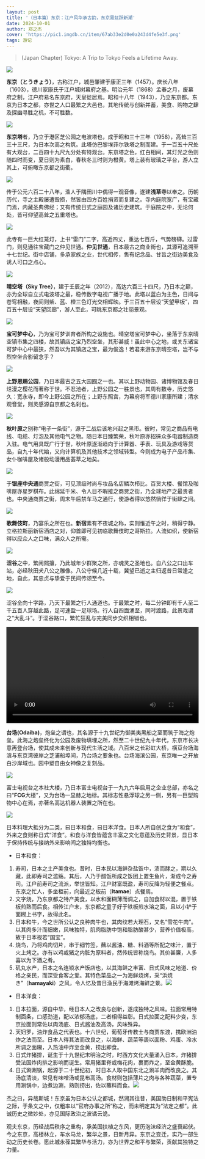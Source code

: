 ```yaml
---
layout: post
title: '（日本篇）东京：江户风华承古韵，东京霓虹跃新潮'
date: 2024-10-01
author: 郑之杰
cover: 'https://pic1.imgdb.cn/item/67ab33e2d0e0a243d4fe5e3f.png'
tags: 游记
---
```


> (Japan Chapter) Tokyo: A Trip to Tokyo Feels a Lifetime Away.

![](https://pic1.imgdb.cn/item/67ab33e2d0e0a243d4fe5e3f.png)

**东京（とうきょう）**，古称江户，城邑肇建于康正三年（1457）。庆长八年（1603），德川家康氏于江户城树幕府之基。明治元年（1868）孟春之月，废幕府之制，江户府易名东京府，天皇徙居焉。昭和十八年（1943），乃立东京都。东京为日本之都，亦世之人口最繁之大邑也，其地传统与创新并蓄，美食、购物之肆及探幽寻胜之机，不可胜数。

![](https://pic1.imgdb.cn/item/679f15d2d0e0a243d4f98b0d.png) 

**东京塔**者，乃立于港区芝公园之电波塔也，成于昭和三十三年（1958），高耸三百三十三尺，为日本次高之构筑。此塔仿巴黎埃菲尔铁塔之制而建。于一百五十尺处有大观台，二百四十九尺九分处有特观台。东京塔之色，红白相间，其灯光之色则随四时而变，夏日则为素白，春秋冬三时则为橙黄。塔上装有玻璃之平台，游人立其上，可俯瞰东京都之街衢。

![](https://pic1.imgdb.cn/item/679f1798d0e0a243d4f98b47.png)

传于公元六百二十八年，渔人于隅田川中偶得一观音像，遂建**浅草寺**以奉之。历朝历代，寺之主殿屡遭毁损，然皆由四方百姓捐资而复建之。寺内庭院宽广，有宝藏门焉，内藏圣典佛经；又有传统日式之庭园及诸历史建筑。于庭院之中，无论何处，皆可仰望高耸之五重塔也。

![](https://pic1.imgdb.cn/item/679f1963d0e0a243d4f98b8e.png)

此寺有一巨大红笼灯，上书“雷门”二字，高近四丈，重达七百斤，气势磅礴。过雷门，则见通往宝藏门之仲见世通。**仲见世通**，日本最古之商业街也，其源可追溯至十七世纪。街中店铺，多承家族之业，世代相传，售有纪念品、甘旨之街边美食及诱人可口之点心。

![](https://pic1.imgdb.cn/item/679f1a4bd0e0a243d4f98bb6.png)

**晴空塔（Sky Tree）**，建于壬辰之年（2012），高达六百三十四尺，乃日本之巅，亦为全球自立式电波塔之最，稳传数字电视广播于地。此塔以蓝白为主色，日间与苍穹相融，夜间则紫、蓝、橙三色灯光交相辉映。于三百五十层设“天望甲板”，四百五十层设“天望回廊”，游人至此，可眺东京都之壮丽景观。

![](https://pic1.imgdb.cn/item/679f1b34d0e0a243d4f98bdb.png)

**宝可梦中心**，乃为宝可梦训育者所构之设施也。晴空塔宝可梦中心，坐落于东京晴空镇市集之四楼，故其镇店之宝乃烈空坐，其形甚威！虽此中心之地，或关东诸宝可梦中心中最狭，然吾以为其镇店之宝，最为俊逸！若君来游东京晴空塔，岂不与烈空坐合影留念乎？

![](https://pic1.imgdb.cn/item/679f1cd0d0e0a243d4f98c0f.png)

**上野恩赐公园**，乃日本最古之五大园囿之一也。其以上野动物园、诸博物馆及春日烂漫之樱花而著称于世。不忍池者，上野公园之一胜景也，其周有数寺，历史悠久：宽永寺，即今上野公园之所在；上野东照宫，为幕府将军德川家康所建；清水观音堂，则灵感源自京都之名刹也。

![](https://pic1.imgdb.cn/item/679f1e0bd0e0a243d4f98c3b.png)

**秋叶原**之别称“电子一条街”，源于二战后该地兴起之黑市。彼时，常见之商品有电线、电缆、灯泡及其他电气之物。随日本日臻繁荣，秋叶原亦招徕众多电器制造商入驻。电气用具既广行于世，秋叶原遂渐趋向于计算器、手表、玩具及游戏等货品，自九十年代始，又向计算机及其他技术之领域转型。今则成为电子产品市集、女仆咖啡屋及诸般动漫用品荟萃之地矣。

![](https://pic1.imgdb.cn/item/679f1efdd0e0a243d4f98c63.png)

于**银座中央通**商贾之街，可见顶级时尚与妆品名店鳞次栉比。百货大楼、餐馆及咖啡屋亦星罗棋布。此绵延千米、令人目不暇接之商贾之街，乃全球地产之最贵者也。中央通商贾之街，周末午后禁车马之通行，使游者得以悠然徜徉于街肆之间。

![](https://pic1.imgdb.cn/item/679f1ff0d0e0a243d4f98c75.png)

**歌舞伎町**，乃宴乐之所在也。**新宿**素有不夜城之称，实则惟近午之时，稍得宁静。立格拉斯丽新宿酒店之对，仰首即可见初临歌舞伎町之哥斯拉。人流如织，使新宿得以应众人之口味，满众人之所需。

![](https://pic1.imgdb.cn/item/679f212bd0e0a243d4f98c8e.png)

**涩谷**之中，繁闹熙攘，乃此城年少群聚之所，亦魂灵之圣地也。自八公之口出车站，必经秋田犬八公之雕像。八公守候几近十载，冀望已逝之主归返昔日常逢之地，自此，其忠贞与挚爱于民间传颂至今。

![](https://pic1.imgdb.cn/item/679f2226d0e0a243d4f98c97.png)

涩谷全向十字路，乃天下最繁之行人通道也。于最繁之时，每二分钟即有千人至二千五百人穿越此路，足可速盈一足球场。行人自四面涌至，同时渡路，此景戏谓之“大乱斗”。于涩谷路口，繁忙狂乱与完美同步交织相错也。

<video style="width: 100%; height: auto;" controls>
  <source src="/assets/imgs/shibuya.mp4" type="video/mp4">
  渋谷スクランブル交差点.
</video>

**台场(Odaiba)**，炮垒之谓也，其名源于十九世纪为御美夷黑船之至而筑于海之炮垒。此海之炮垒终化为公园及废物填埋之所，然至二十世纪九十年代，东京市长决意再登台场，使其成未来创新与现代生活之域。八百米之长彩虹大桥，横亘台场海滨与东京湾彼岸之芝浦船埠间，乃台场之要象也。台场海滨公园，东京唯一之开放白沙岸域也。园中塑自由女神像之复刻品。

![](https://pic1.imgdb.cn/item/679f2630d0e0a243d4f98ceb.png)


富士电视台之本社大楼，乃日本富士电视台于一九九六年启用之企业总部，亦名之曰“**FCG**大楼”，又为台场一显赫之地标。其标志性悬浮球之另一侧，另有一巨型购物中心在焉，亦著名高达机器人装置之所在也。

![](https://pic1.imgdb.cn/item/679f2766d0e0a243d4f98d05.png)

日本料理大抵分为二类，曰日本和食，曰日本洋食。日本人所自创之食为“和食”，外来之食则称日式“洋食”。和食与洋食皆蕴含丰富之文化意蕴及历史背景，显日本于保持传统与接纳外来影响间之独特均衡也。
- 日本和食：
1. 寿司，日本之土产美食也。昔时，日本民以海鲜杂盐饭中，渍而酵之，期以久藏，此即寿司之滥觞。其后，人乃于醋饭所成之饭团上置生鱼片，渐成今之寿司。江户前寿司之流派，举世皆知。江户财富既盈，寿司反降为轻便之餐点。东京之忙人，多坐柜前，向最近之板前（**Itamae**）点餐焉。
2. 文字烧，乃东京都之特产美食，以水和面糊薄而调之，自加食材以混，置于铁板煎熟而后食。相传江户末，东京都之童子好于铁板煎水溶之面，且以小铲于面糊上书字，故得此名。
3. 日本和牛，今之世所公认之良种肉牛也，其肉纹若大理石，又名“雪花牛肉”。以其肉多汁而细嫩，风味独特，肌肉脂肪中饱和脂肪酸甚少，营养价值极高，故于日本视若“国宝”。
4. 烧鸟，乃将鸡肉切片，串于细竹签，蘸以酱油、糖、料酒等所配之味汁，置于火上烤之。亦有以鸡或猪之内脏为原料者，然传统皆称烧鸟。其价甚廉，人多喜以为下酒之肴。
5. 矶丸水产，日本之名连锁水产饭店也，以其海鲜之丰富、日式风味之地道、价格之亲民，而深受食客之爱。其特色菜品之一为海鲜烧烤，采“浜焼き”（**hamayaki**）之风，令人忆及昔日渔民于海滩烤海鲜之景。![](https://pic1.imgdb.cn/item/679f33f8d0e0a243d4f98e01.png)
- 日本洋食：
1. 日本拉面，源自中华，经日本人之改良与创新，遂成独特之风味。拉面常用特制面条，口感劲道，配以浓郁汤底，二者相得益彰。日式拉面之配料少变，东京拉面则常佐以肉汤底、日式酱油及高汤，风味殊异。
2. 天妇罗，油炸食品之代表也。十六世纪，葡萄牙传教士与商贾东渡，携欧洲油炸之法而至。日本人得其法而改良之，以海鲜、蔬菜等裹以面粉、鸡蛋、冷水所调之面糊，入热油中炸至金黄，捞出即食。
3. 日式炸猪排，诞生于十九世纪末明治之时，时西方文化大量涌入日本，炸猪排受法国炸肉排之影响而诞生。常用猪里脊或梅花肉，裹而炸之，至金黄酥脆。
4. 日式涮涮锅，起源于二十世纪初，时日本人取中国东北之涮羊肉而改良之。其汤底清淡，常见有味噌汤或昆布高汤。食材则包括薄片之肉与各种蔬菜，置专用涮锅中，边煮边涮，熟则捞出，佐以蘸料而食。![](https://pic1.imgdb.cn/item/679f3524d0e0a243d4f98e28.png)


杰之曰，异哉斯城！东京虽为日本公认之都城，然溯其往昔，美国助日制和平宪法之际，于条文之中，仅粗率以“官府办事之所”称之，而未明定其为“法定之都”。此诚历史之微妙处，亦见国际政治之波谲云诡。

观夫东京，历经战后秩序之重构，承美国扶植之东风，更历泡沫经济之盛衰起伏。今之东京，高楼林立，车水马龙，繁华之景，日新月异。东京之变迁，实乃一部生动之历史长卷。愿此城永葆其繁华与活力，亦为世界之和平与繁荣，贡献其独特之力量。
